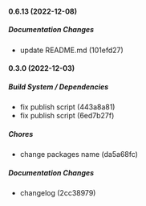 #### 0.6.13 (2022-12-08)

##### Documentation Changes

*  update README.md (101efd27)

#### 0.3.0 (2022-12-03)

##### Build System / Dependencies

*  fix publish script (443a8a81)
*  fix publish script (6ed7b27f)

##### Chores

*  change packages name (da5a68fc)

##### Documentation Changes

*  changelog (2cc38979)

